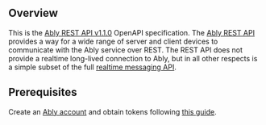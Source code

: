 ## Overview

This is the [Ably REST API v1.1.0](https://ably.com/documentation/rest-api) OpenAPI specification. The [Ably REST API](https://www.ably.io/documentation/rest-api) provides a way for a wide range of server and client devices to communicate with the Ably service over REST. The REST API does not provide a realtime long-lived connection to Ably, but in all other respects is a simple subset of the full [realtime messaging API](https://ably.com/documentation/realtime).
## Prerequisites

  Create an [Ably account](https://ably.com/) and obtain tokens following [this guide](https://ably.com/documentation/core-features/versions/v1.1/authentication).
